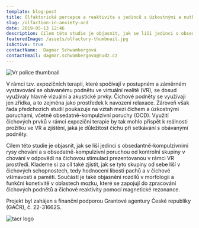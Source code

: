 ```yaml
---
template: blog-post
title: Olfaktorická percepce a reaktivita u jedinců s úzkostnými a nutkavými rysy chování
slug: /olfaction-in-anxiety-ocd
date: 2019-05-13 12:46
description: Cílem této studie je objasnit, jak se liší jedinci s obsedantně-kompulzivními rysy chování a s obsedatně-kompulzivní poruchou od kontrolní skupiny v chování v odpovědi na čichovou stimulaci prezentovanou v rámci VR prostředí
featuredImage: /assets/olfactory-thumbnail.jpg
isActive: true
contactName:  Dagmar Schwambergová 
contactEmail: dagmar.schwambergova@nudz.cz
---
```


![Vr police thumbnail](/olfactory-thumbnail.jpg)

V rámci tzv. expozičních terapií, které spočívají v postupném a záměrném vystavování se obávanému podnětu ve virtuální realitě (VR), se dosud využívaly hlavně vizuální a akustické prvky. Čichové podněty se využívají jen zřídka, a to zejména jako prostředek k navození relaxace. Zároveň však řada předchozích studií poukazuje na vztah mezi čichem a úzkostnými poruchami, včetně obsedatně-kompulzivní poruchy (OCD). Využití čichových prvků v rámci expoziční terapie by tak mohlo přispět k reálnosti prožitku ve VR a zjištění, jaká je důležitost čichu při setkávání s obávanými podněty.

Cílem této studie je objasnit, jak se liší jedinci s obsedantně-kompulzivními rysy chování a s obsedatně-kompulzivní poruchou od kontrolní skupiny v chování v odpovědi na čichovou stimulaci prezentovanou v rámci VR prostředí. Klademe si za cíl také zjistit, jak se tyto skupiny od sebe liší v čichových schopnostech, tedy hodnocení libosti pachů a v čichové všímavosti a paměti. Součástí je také objasnění rozdílů v morfologii a funkční konetivitě v oblastech mozku, které se zapojují do zpracování čichových podnětů a čichové reaktivity pomocí magnetické rezonance.

Projekt byl zahájen s finanční podporou Grantové agentury České republiky (GAČR), č. 22-31662S.

![tacr logo](/logo-tacr.png)

